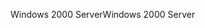 <span data-ttu-id="bc602-101">Windows 2000 Server</span><span class="sxs-lookup"><span data-stu-id="bc602-101">Windows 2000 Server</span></span>